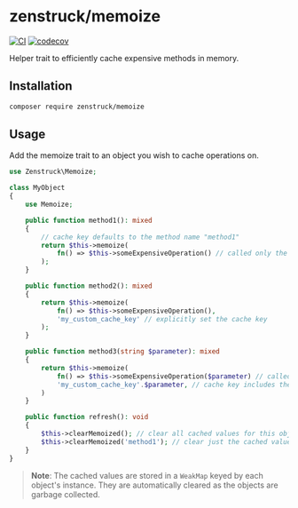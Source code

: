 # zenstruck/memoize

[![CI](https://github.com/zenstruck/memoize/actions/workflows/ci.yml/badge.svg)](https://github.com/zenstruck/memoize/actions/workflows/ci.yml)
[![codecov](https://codecov.io/gh/zenstruck/memoize/branch/1.x/graph/badge.svg?token=ZQPY6GSxvt)](https://codecov.io/gh/zenstruck/memoize)

Helper trait to efficiently cache expensive methods in memory.

## Installation

```bash
composer require zenstruck/memoize
```

## Usage

Add the memoize trait to an object you wish to cache operations on.

```php
use Zenstruck\Memoize;

class MyObject
{
    use Memoize;

    public function method1(): mixed
    {
        // cache key defaults to the method name "method1"
        return $this->memoize(
            fn() => $this->someExpensiveOperation() // called only the first time method1() is called
        );
    }

    public function method2(): mixed
    {
        return $this->memoize(
            fn() => $this->someExpensiveOperation(),
            'my_custom_cache_key' // explicitly set the cache key
        );
    }

    public function method3(string $parameter): mixed
    {
        return $this->memoize(
            fn() => $this->someExpensiveOperation($parameter) // called once per unique parameter
            'my_custom_cache_key'.$parameter, // cache key includes the parameter
        )
    }

    public function refresh(): void
    {
        $this->clearMemoized(); // clear all cached values for this object instance
        $this->clearMemoized('method1'); // clear just the cached value for "method1"
    }
}
```

> **Note**: The cached values are stored in a `WeakMap` keyed by each object's instance. They are
> automatically cleared as the objects are garbage collected.
